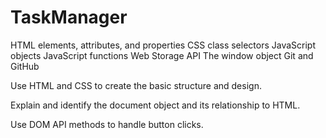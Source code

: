 # TaskManager

HTML elements, attributes, and properties
CSS class selectors
JavaScript objects
JavaScript functions
Web Storage API
The window object
Git and GitHub

Use HTML and CSS to create the basic structure and design.

Explain and identify the document object and its relationship to HTML.

Use DOM API methods to handle button clicks.
